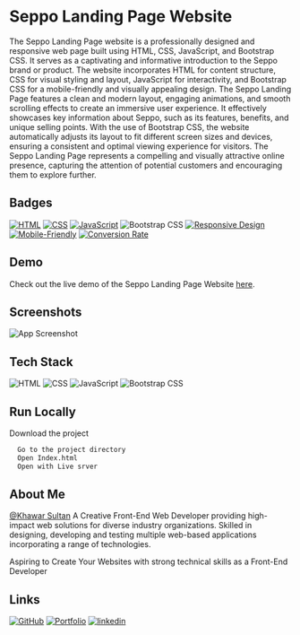 # Seppo Landing Page Website

The Seppo Landing Page website is a professionally designed and responsive web page built using HTML, CSS, JavaScript, and Bootstrap CSS. It serves as a captivating and informative introduction to the Seppo brand or product. The website incorporates HTML for content structure, CSS for visual styling and layout, JavaScript for interactivity, and Bootstrap CSS for a mobile-friendly and visually appealing design. The Seppo Landing Page features a clean and modern layout, engaging animations, and smooth scrolling effects to create an immersive user experience. It effectively showcases key information about Seppo, such as its features, benefits, and unique selling points. With the use of Bootstrap CSS, the website automatically adjusts its layout to fit different screen sizes and devices, ensuring a consistent and optimal viewing experience for visitors. The Seppo Landing Page represents a compelling and visually attractive online presence, capturing the attention of potential customers and encouraging them to explore further.

## Badges

[![HTML](https://img.shields.io/badge/Built%20with-HTML-orange?style=flat-square&logo=html5)](https://www.w3.org/html/)
[![CSS](https://img.shields.io/badge/Styled%20with-CSS-blue?style=flat-square&logo=css3&logoColor=blue)](https://www.w3.org/Style/CSS/Overview.en.html)
[![JavaScript](https://img.shields.io/badge/Powered%20by-JavaScript-yellow?style=flat-square&logo=javascript)](https://developer.mozilla.org/en-US/docs/Web/JavaScript)
![Bootstrap CSS](https://img.shields.io/badge/CSS%20framework-Bootstrap%20Css-7952B3?style=flat-square&logo=Bootstrap&logoColor=white)
[![Responsive Design](https://img.shields.io/badge/Responsive-Design-green?style=flat-square&logo=responsive-design)](https://en.wikipedia.org/wiki/Responsive_web_design)
[![Mobile-Friendly](https://img.shields.io/badge/Mobile-Friendly-brightgreen?style=flat-square&logo=mobile)](https://developers.google.com/web/fundamentals/design-and-ux/principles)
[![Conversion Rate](https://img.shields.io/badge/High-Conversion%20Rate-success?style=flat-square&logo=conversionxl)](https://conversionxl.com/blog/)

## Demo

Check out the live demo of the Seppo Landing Page Website [here](https://seppoo.netlify.app/).

## Screenshots

![App Screenshot](https://res.cloudinary.com/denajbnh4/image/upload/v1683798916/Khawar/Screenshot_4_s0zcw2.png)

## Tech Stack

![HTML](https://img.shields.io/badge/-HTML-orange?style=flat-square&logo=html5)
![CSS](https://img.shields.io/badge/-CSS-blue?style=flat-square&logo=css3)
![JavaScript](https://img.shields.io/badge/-JavaScript-yellow?style=flat-square&logo=javascript)
![Bootstrap CSS](https://img.shields.io/badge/Bootstrap-7952B3?style=flat-square&for-the-badge&logo=bootstrap&logoColor=white)

## Run Locally

Download the project

```bash
  Go to the project directory
  Open Index.html
  Open with Live srver
```

## About Me

[@Khawar Sultan](https://github.com/KhawarSultan) A Creative Front-End Web Developer providing high-impact web solutions for diverse industry organizations. Skilled in designing, developing and testing multiple web-based applications incorporating a range of technologies.

Aspiring to Create Your Websites with strong technical skills as a Front-End Developer

## Links

[![GitHub](https://img.shields.io/badge/Github-000?style=for-the-badge&logo=github&logoColor=white)](https://github.com/KhawarSultan)
[![Portfolio](https://img.shields.io/badge/Portfolio-green?style=for-the-badge&logo=font-awesome&logoColor=white)](https://khawarportfolio.netlify.app/)
[![linkedin](https://img.shields.io/badge/linkedin-0A66C2?style=for-the-badge&logo=linkedin&logoColor=white)](https://www.linkedin.com/in/khawar-sultan-989314209/)
